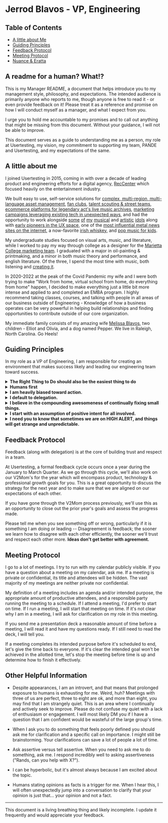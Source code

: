 
# Jerrod Blavos - VP, Engineering

## Table of Contents

- [A little about Me](#a-little-about-me)
- [Guiding Principles](#guiding-principles)
- [Feedback Protocol](#feedback-protocol)
- [Meeting Protocol](#meeting-protocol)
- [Nuance & Eratta](#nuance-and-errata)

## A readme for a human?  What!?

This is my Manager README, a document that helps introduce you to my management style, philosophy, and expectations. The intended audience is primarily anyone who reports to me, though anyone is free to read it - or even provide feedback on it! Please treat it as a reference and promise on how I will conduct myself as a manager, and what I expect from you.

I urge you to hold me accountable to my promises and to call out anything that might be missing from this document. Without your guidance, I will not be able to improve.

This document serves as a guide to understanding me as a person, my role at Usertesting, my vision, my commitment to supporting my team, PANDE and Usertesting, and my expectations of the same.

## A little about me

I joined Usertesting in 2015, coming in with over a decade of leading product and engineering efforts for a digital agency, [RecCenter](https://reccenter.com/) which focused heavily on the entertainment industry.

We built easy to use, self-service solutions for [complex, multi-region, multi-language asset management](https://www.wmg.com), [fan clubs](https://www.roadrunnerrecords.com), [talent scouting & street teams](https://www.redbullrecords.com), [ecommerce platforms for legendary act's live music archives](https://www.nytimes.com/2011/11/26/arts/music/fugazi-live-series-a-post-punk-bands-archive-of-shows.html),  [marketing campaigns leveraging existing tech in unexpected ways](https://www.nbcnews.com/id/wbna55011838), and had the opportunity to work alongside [some](https://smashingpumpkins.com) [of](https://www.coheedandcambria.com) [my]() [musical](https://www.gojira-music.com) and [artistic](https://www.paulfrank.com) [idols](https://en.wikipedia.org/wiki/Black_Francis) along with [early pioneers in the UX space](https://medium.com/@adaptivepath), one of the [most influential metal news sites on the internet](https://blabbermouth.net), a now-favorite [irish whiskey](https://www.coheedandcambria.com), and [pop music for kids](https://kidzbop.com).

My undergraduate studies focused on visual arts, music,  and literature, while I worked to pay my way through college as a designer for the [Marietta College marketing team](https://www.marietta.edu/communication-brand). I graduated with a major in oil-painting & printmaking, and a minor in both music theory and performance, and english literature. Of the three, I spend the most time with music, both listening and [creating it](https://soundcloud.com/blavos/sets/bound).

In 2020-2022 at the peak of the Covid Pandemic my wife and I were both trying to make "Work from home, virtual school from home, do everything from home" happen, I decided to make everything just a little bit more intense and applied to and completed an EMBA program. I highly recommend taking classes, courses, and talking with people in all areas of our business outside of Engineering - Knowledge of how a business operates can be very powerful in helping build relationships and finding opportunities to contribute outside of our core organization.

My immediate family consists of my amazing wife [Melissa Blavos](https://www.linkedin.com/in/mblavos/), two children - Elliot and Olivia, and a dog named Pepper. We live in Raleigh, North Carolina. Go Heels!

## Guiding Principles

In my role as a VP of Engineering, I am responsible for creating an environment that makes success likely and leading our engineering team toward success. 

<details>

  <summary>
    <strong>The Right Thing to Do should also be the easiest thing to do</strong>
  </summary>

    • Compliance as code
    • Local & Build Automation
    • Health checks
    • Style guide enforcement
    • Custom Linters
    • Pre-commit hooks
    • Helpful, auto-fixing deprecation messages

</details>

<details>
  <summary>
    <strong>Humans first</strong>
  </summary>

  Happy, informed, and productive humans build a fantastic product. I optimize for humans. Other leaders will maximize the business, the technology, or any different number of essential facets. Ideological diversity is critical to an effective team. All perspectives are relevant, and we need all these leaders, but my bias is toward building productive humans.

</details>

<details>
  <summary>
    <strong>I am heavily biased toward action. </strong>
  </summary>
Long meetings where we endlessly debate potential directions are often valuable, but I believe starting is the best way to begin learning and progress. This is not always the correct strategy. This strategy annoys those who like to debate.
</details>

<details>
  <summary>
    <strong>I default to delegation. </strong>
  </summary>
 The delegation of increasingly large, complex, and high-risk projects to my team is the correct way to build trust and grow the team. If you feel a thing I've delegated to you is too large, complex, or risky, you should tell me, and I will help. You should know that I would not make this delegation choice if I did not believe you would be successful. I am always willing to help.
</details>

<details>
  <summary>
    <strong>I believe in the compounding awesomeness of continually fixing small things. </strong>
  </summary>
 I believe quality assurance is everyone's responsibility, and there are bugs to be fixed everywhere… all the time. This is everyone’s responsibility, and I will give you side-eye if I see you avoiding investing in quality.
</details>

<details>
  <summary>
    <strong>I start with an assumption of positive intent for all involved. </strong>
  </summary>
 This has worked out well for me over my career. Yes, even when the sky is falling, and the humans are panicking, I will open the meeting with a joke.
</details>

<details>
  <summary>
    <strong>I need you to know that sometimes we are on HIGH ALERT, and things will get strange and unpredictable. </strong>
  </summary>
There is an exception to many of my practices and principles, which is when we are in a HIGH ALERT situation. HIGH-ALERT conditions usually involve existential threats to our product, team, and/or company. During this time, my usual people, process, and product protocols are secondary to countering this threat. If it is not apparent, I will alert you that I am in this state, along with my best guess, when we are done. If I am constantly in this state, something is fundamentally broken in my strategy. You should tell me this. I might be so busy that I need the reminder.
</details>



## Feedback Protocol

Feedback (along with delegation) is at the core of building trust and respect in a team.

At Usertesting, a formal feedback cycle occurs once a year during the January to March Quarter. As we go through this cycle, we'll also work on our V2Mom's for the year which will encompass product, technology & professional growth goals for you. This is a great opportunity to discuss the strategy for the next year and to make sure that we are aligned on our expectations of each other.

If you have gone through the V2Mom process previously, we'll use this as an opportunity to close out the prior year's goals and assess the progress made.

Please tell me when you see something off or wrong, particularly if it is something I am doing or leading -- Disagreement is feedback; the sooner we learn how to disagree with each other efficiently, the sooner we'll trust and respect each other more. **Ideas don't get better with agreement.**

## Meeting Protocol

I go to a lot of meetings. I try to run with my calendar publicly visible. If you have a question about a meeting on my calendar, ask me. If a meeting is private or confidential, its title and attendees will be hidden. The vast majority of my meetings are neither private nor confidential.

My definition of a meeting includes an agenda and/or intended purpose, the appropriate amount of productive attendees, and a responsible party running the meeting to a schedule. If I attend a meeting, I'd prefer to start on time. If I run a meeting, I will start that meeting on time. If it's not clear why I am in a meeting, I will ask for clarification on my role in this meeting.

If you send me a presentation deck a reasonable amount of time before a meeting, I will read it and have my questions ready. If I still need to read the deck, I will tell you.

If a meeting completes its intended purpose before it's scheduled to end, let's give the time back to everyone. If it's clear the intended goal won't be achieved in the allotted time, let's stop the meeting before time is up and determine how to finish it effectively.

## Other Helpful Information

- Despite appearances, I am an introvert, and that means that prolonged exposure to humans is exhausting for me. Weird, huh? Meetings with three of us are perfect, three to eight are ok, and more than eight, you may find that I am strangely quiet. This is an area where I continually and actively seek to improve. Please do not confuse my quiet with a lack of enthusiasm or engagement. I will most likely DM you if I have a question that I am confident would be wasteful of the large group's time.

- When I ask you to do something that feels poorly defined you should ask me for clarification and a specific call on importance. I might still be brainstorming. Your clarifications can save a lot of people a lot of time.

- Ask assertive versus tell assertive. When you need to ask me to do something, ask me. I respond incredibly well to asking assertiveness ("Rands, can you help with X?"). 

- I can be hyperbolic, but it's almost always because I am excited about the topic.

- Humans stating opinions as facts is a trigger for me. When I hear this, I will often unexpectedly jump into a conversation to clarify that your opinion is just that… your opinion and not a fact.

---

This document is a living breathing thing and likely incomplete. I update it frequently and would appreciate your feedback.
